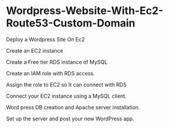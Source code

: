 # Wordpress-Website-With-Ec2-Route53-Custom-Domain
Deploy a Wordpress Site On Ec2 

Create an EC2 instance

Create a Free tier RDS instance of MySQL

Create an IAM role with RDS access.

Assign the role to EC2 so It can connect with RDS

Connect your EC2 instance using a MySQL client.

Word press DB creation and Apache server installation.

Set up the server and post your new WordPress app.
